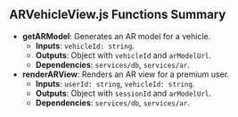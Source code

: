 ## ARVehicleView.js Functions Summary
- **getARModel**: Generates an AR model for a vehicle.
  - **Inputs**: `vehicleId: string`.
  - **Outputs**: Object with `vehicleId` and `arModelUrl`.
  - **Dependencies**: `services/db`, `services/ar`.
- **renderARView**: Renders an AR view for a premium user.
  - **Inputs**: `userId: string`, `vehicleId: string`.
  - **Outputs**: Object with `sessionId` and `arModelUrl`.
  - **Dependencies**: `services/db`, `services/ar`.